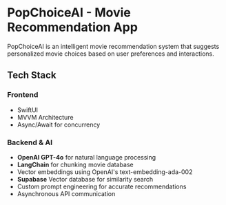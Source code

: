 # PopChoiceAI - Movie Recommendation App

PopChoiceAI is an intelligent movie recommendation system that suggests personalized movie choices based on user preferences and interactions.

## Tech Stack

### Frontend
- SwiftUI
- MVVM Architecture
- Async/Await for concurrency

### Backend & AI
- **OpenAI GPT-4o** for natural language processing
- **LangChain** for chunking movie database
- Vector embeddings using OpenAI's text-embedding-ada-002
- **Supabase** Vector database for similarity search
- Custom prompt engineering for accurate recommendations
- Asynchronous API communication
